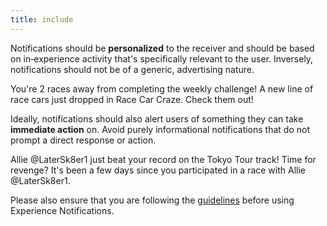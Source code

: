 ```yaml
---
title: include
---
```


Notifications should be **personalized** to the receiver and should be based on in‑experience activity that's specifically relevant to the user. Inversely, notifications should not be of a generic, advertising nature.

<Alert severity="success">
<Typography variant="subtitle2">You're 2 races away from completing the weekly challenge!</Typography>
</Alert>

<Alert severity="error">
<Typography variant="subtitle2">A new line of race cars just dropped in Race Car Craze. Check them out!</Typography>
</Alert>

Ideally, notifications should also alert users of something they can take **immediate action** on. Avoid purely informational notifications that do not prompt a direct response or action.

<Alert severity="success">
<Typography variant="subtitle2">Allie @LaterSk8er1 just beat your record on the Tokyo Tour track! Time for revenge?</Typography>
</Alert>

<Alert severity="error">
<Typography variant="subtitle2">It's been a few days since you participated in a race with Allie @LaterSk8er1.</Typography>
</Alert>

Please also ensure that you are following the [guidelines](#guidelines) before using Experience Notifications.
